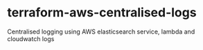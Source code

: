 # terraform-aws-centralised-logs
Centralised logging using AWS elasticsearch service, lambda and cloudwatch logs
